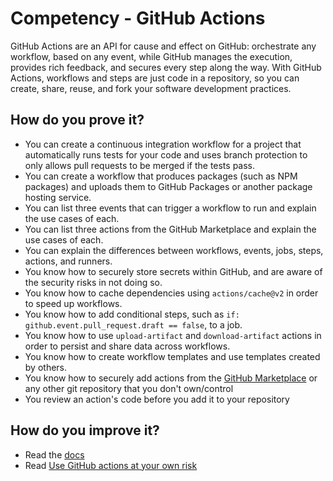 # Competency - GitHub Actions

GitHub Actions are an API for cause and effect on GitHub: orchestrate any workflow, based on any event, while GitHub manages the execution, provides rich feedback, and secures every step along the way. With GitHub Actions, workflows and steps are just code in a repository, so you can create, share, reuse, and fork your software development practices.

## How do you prove it?
* You can create a continuous integration workflow for a project that automatically runs tests for your code and uses branch protection to only allows pull requests to be merged if the tests pass.
* You can create a workflow that produces packages (such as NPM packages) and uploads them to GitHub Packages or another package hosting service.
* You can list three events that can trigger a workflow to run and explain the use cases of each.
* You can list three actions from the GitHub Marketplace and explain the use cases of each.
* You can explain the differences between workflows, events, jobs, steps, actions, and runners.
* You know how to securely store secrets within GitHub, and are aware of the security risks in not doing so.
* You know how to cache dependencies using `actions/cache@v2` in order to speed up workflows.
* You know how to add conditional steps, such as `if: github.event.pull_request.draft == false`, to a job.
* You know how to use `upload-artifact` and `download-artifact` actions in order to persist and share data across workflows.
* You know how to create workflow templates and use templates created by others.
* You know how to securely add actions from the [GitHub Marketplace](https://github.com/marketplace) or any other git repository that you don't own/control
* You review an action's code before you add it to your repository

## How do you improve it?
* Read the [docs](https://docs.github.com/en/free-pro-team@latest/actions)
* Read [Use GitHub actions at your own risk](https://julienrenaux.fr/2019/12/20/github-actions-security-risk/)
